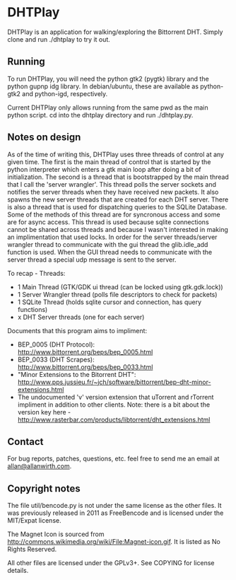 DHTPlay
=======

DHTPlay is an application for walking/exploring the Bittorrent DHT. 
Simply clone and run ./dhtplay to try it out.

Running
-------
To run DHTPlay, you will need the python gtk2 (pygtk) 
library and the python gupnp idg library. In debian/ubuntu, these are 
available as python-gtk2 and python-igd, respectively.

Current DHTPlay only allows running from the same pwd as the main python 
script. cd into the dhtplay directory and run ./dhtplay.py.

Notes on design
---------------
  As of the time of writing this, DHTPlay uses three threads of control at any
given time. The first is the main thread of control that is started by the
python interpreter which enters a gtk main loop after doing a bit of
initialization. The second is a thread that is bootstrapped by the main thread
that I call the 'server wrangler'. This thread polls the server sockets and 
notifies the server threads when they have received new packets. It also
spawns the new server threads that are created for each DHT server. There is
also a thread that is used for dispatching queries to the SQLite Database.
Some of the methods of this thread are for syncronous access and some are for
async access. This thread is used because sqlite connections cannot be shared
across threads and because I wasn't interested in making an implimentation that
used locks. In order for the server threads/server wrangler thread to
communicate with the gui thread the glib.idle_add function is used. When the
GUI thread needs to communicate with the server thread a special udp message
is sent to the server.

To recap - Threads:
  - 1 Main Thread (GTK/GDK ui thread (can be locked using gtk.gdk.lock))
  - 1 Server Wrangler thread (polls file descriptors to check for packets)
  - 1 SQLite Thread (holds sqlite cursor and connection, has query functions)
  - x DHT Server threads (one for each server)

Documents that this program aims to impliment:
  - BEP_0005 (DHT Protocol): http://www.bittorrent.org/beps/bep_0005.html
  - BEP_0033 (DHT Scrapes): http://www.bittorrent.org/beps/bep_0033.html
  - "Minor Extensions to the Bitorrent DHT": http://www.pps.jussieu.fr/~jch/software/bittorrent/bep-dht-minor-extensions.html
  - The undocumented 'v' version extension that uTorrent and rTorrent impliment in addition to other clients. Note: there is a bit about the version key here - http://www.rasterbar.com/products/libtorrent/dht_extensions.html

Contact
-------
For bug reports, patches, questions, etc. feel free to send me an email 
at allan@allanwirth.com.

Copyright notes
--------------
The file util/bencode.py is not under the same license as the other 
files. It was previously released in 2011 as FreeBencode and is licensed 
under the MIT/Expat license.

The Magnet Icon is sourced from 
http://commons.wikimedia.org/wiki/File:Magnet-icon.gif. It is listed as 
No Rights Reserved.

All other files are licensed under the GPLv3+. See COPYING for license 
details.
